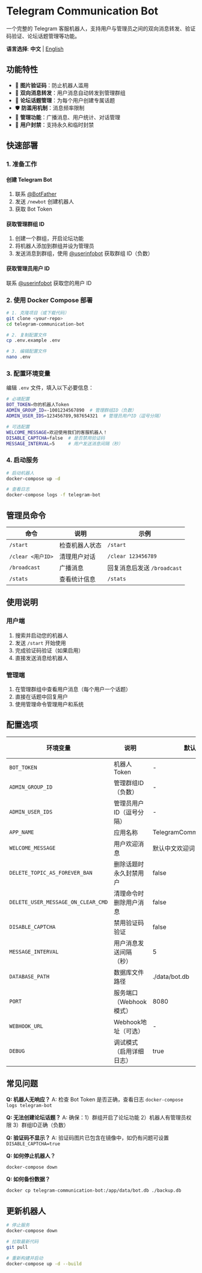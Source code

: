 # Telegram Communication Bot

一个完整的 Telegram 客服机器人，支持用户与管理员之间的双向消息转发、验证码验证、论坛话题管理等功能。

**语言选择**: **中文** | [English](README.en.md)

## 功能特性

- 🔐 **图片验证码**：防止机器人滥用
- 💬 **双向消息转发**：用户消息自动转发到管理群组
- 🎯 **论坛话题管理**：为每个用户创建专属话题
- 🛡️ **防滥用机制**：消息频率限制
- 📡 **管理功能**：广播消息、用户统计、对话管理
- 🚫 **用户封禁**：支持永久和临时封禁

## 快速部署

### 1. 准备工作

#### 创建 Telegram Bot
1. 联系 [@BotFather](https://t.me/botfather)
2. 发送 `/newbot` 创建机器人
3. 获取 Bot Token

#### 获取管理群组 ID
1. 创建一个群组，开启论坛功能
2. 将机器人添加到群组并设为管理员
3. 发送消息到群组，使用 [@userinfobot](https://t.me/userinfobot) 获取群组 ID（负数）

#### 获取管理员用户 ID
联系 [@userinfobot](https://t.me/userinfobot) 获取您的用户 ID

### 2. 使用 Docker Compose 部署

```bash
# 1. 克隆项目（或下载代码）
git clone <your-repo>
cd telegram-communication-bot

# 2. 复制配置文件
cp .env.example .env

# 3. 编辑配置文件
nano .env
```

### 3. 配置环境变量

编辑 `.env` 文件，填入以下必要信息：

```bash
# 必填配置
BOT_TOKEN=你的机器人Token
ADMIN_GROUP_ID=-1001234567890  # 管理群组ID（负数）
ADMIN_USER_IDS=123456789,987654321  # 管理员用户ID（逗号分隔）

# 可选配置
WELCOME_MESSAGE=欢迎使用我们的客服机器人！
DISABLE_CAPTCHA=false  # 是否禁用验证码
MESSAGE_INTERVAL=5     # 用户发送消息间隔（秒）
```

### 4. 启动服务

```bash
# 启动机器人
docker-compose up -d

# 查看日志
docker-compose logs -f telegram-bot
```

## 管理员命令

| 命令 | 说明 | 示例 |
|------|------|------|
| `/start` | 检查机器人状态 | `/start` |
| `/clear <用户ID>` | 清理用户对话 | `/clear 123456789` |
| `/broadcast` | 广播消息 | 回复消息后发送 `/broadcast` |
| `/stats` | 查看统计信息 | `/stats` |

## 使用说明

### 用户端
1. 搜索并启动您的机器人
2. 发送 `/start` 开始使用
3. 完成验证码验证（如果启用）
4. 直接发送消息给机器人

### 管理端
1. 在管理群组中查看用户消息（每个用户一个话题）
2. 直接在话题中回复用户
3. 使用管理命令管理用户和系统

## 配置选项

| 环境变量 | 说明 | 默认值 | 必须 |
|----------|------|--------|------|
| `BOT_TOKEN` | 机器人Token | - | ✅ |
| `ADMIN_GROUP_ID` | 管理群组ID（负数） | - | ✅ |
| `ADMIN_USER_IDS` | 管理员用户ID（逗号分隔） | - | ✅ |
| `APP_NAME` | 应用名称 | TelegramCommunicationBot | ❌ |
| `WELCOME_MESSAGE` | 用户欢迎消息 | 默认中文欢迎词 | ❌ |
| `DELETE_TOPIC_AS_FOREVER_BAN` | 删除话题时永久封禁用户 | false | ❌ |
| `DELETE_USER_MESSAGE_ON_CLEAR_CMD` | 清理命令时删除用户消息 | false | ❌ |
| `DISABLE_CAPTCHA` | 禁用验证码验证 | false | ❌ |
| `MESSAGE_INTERVAL` | 用户消息发送间隔（秒） | 5 | ❌ |
| `DATABASE_PATH` | 数据库文件路径 | ./data/bot.db | ❌ |
| `PORT` | 服务端口（Webhook模式） | 8080 | ❌ |
| `WEBHOOK_URL` | Webhook地址（可选） | - | ❌ |
| `DEBUG` | 调试模式（启用详细日志） | true | ❌ |

## 常见问题

**Q: 机器人无响应？**
A: 检查 Bot Token 是否正确，查看日志 `docker-compose logs telegram-bot`

**Q: 无法创建论坛话题？**
A: 确保：1）群组开启了论坛功能 2）机器人有管理员权限 3）群组ID正确（负数）

**Q: 验证码不显示？**
A: 验证码图片已包含在镜像中，如仍有问题可设置 `DISABLE_CAPTCHA=true`

**Q: 如何停止机器人？**
```bash
docker-compose down
```

**Q: 如何备份数据？**
```bash
docker cp telegram-communication-bot:/app/data/bot.db ./backup.db
```

## 更新机器人

```bash
# 停止服务
docker-compose down

# 拉取最新代码
git pull

# 重新构建并启动
docker-compose up -d --build
```